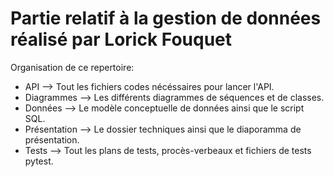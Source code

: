 # Partie relatif à la gestion de données réalisé par Lorick Fouquet

Organisation de ce repertoire:
  - API --> Tout les fichiers codes nécéssaires pour lancer l'API.
  - Diagrammes --> Les différents diagrammes de séquences et de classes.
  - Données --> Le modèle conceptuelle de données ainsi que le script SQL.
  - Présentation --> Le dossier techniques ainsi que le diaporamma de présentation.
  - Tests --> Tout les plans de tests, procès-verbeaux et fichiers de tests pytest.
